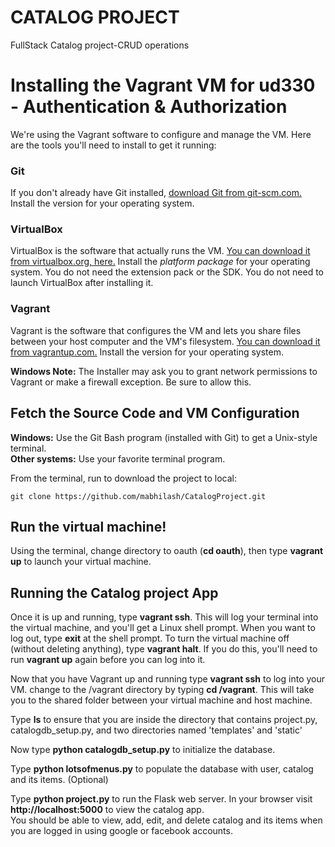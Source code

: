 # CATALOG PROJECT
FullStack Catalog project-CRUD operations
# Installing the Vagrant VM for ud330 - Authentication & Authorization

We're using the Vagrant software to configure and manage the VM. Here are the tools you'll need to install to get it running:

### Git

If you don't already have Git installed, [download Git from git-scm.com.](http://git-scm.com/downloads) Install the version for your operating system.

### VirtualBox

VirtualBox is the software that actually runs the VM. [You can download it from virtualbox.org, here.](https://www.virtualbox.org/wiki/Downloads)  Install the *platform package* for your operating system.  You do not need the extension pack or the SDK. You do not need to launch VirtualBox after installing it.

### Vagrant

Vagrant is the software that configures the VM and lets you share files between your host computer and the VM's filesystem.  [You can download it from vagrantup.com.](https://www.vagrantup.com/downloads) Install the version for your operating system.

**Windows Note:** The Installer may ask you to grant network permissions to Vagrant or make a firewall exception. Be sure to allow this.

## Fetch the Source Code and VM Configuration

**Windows:** Use the Git Bash program (installed with Git) to get a Unix-style terminal.  
**Other systems:** Use your favorite terminal program.

From the terminal, run to download the project to local:

    git clone https://github.com/mabhilash/CatalogProject.git


## Run the virtual machine!

Using the terminal, change directory to oauth (**cd oauth**), then type **vagrant up** to launch your virtual machine.


## Running the Catalog project App
Once it is up and running, type **vagrant ssh**. This will log your terminal into the virtual machine, and you'll get a Linux shell prompt. When you want to log out, type **exit** at the shell prompt.  To turn the virtual machine off (without deleting anything), type **vagrant halt**. If you do this, you'll need to run **vagrant up** again before you can log into it.


Now that you have Vagrant up and running type **vagrant ssh** to log into your VM.  change to the /vagrant directory by typing **cd /vagrant**. This will take you to the shared folder between your virtual machine and host machine.

Type **ls** to ensure that you are inside the directory that contains project.py, catalogdb_setup.py, and two directories named 'templates' and 'static'

Now type **python catalogdb_setup.py** to initialize the database.

Type **python lotsofmenus.py** to populate the database with user, catalog and its items. (Optional)

Type **python project.py** to run the Flask web server. In your browser visit **http://localhost:5000** to view the catalog app.  
You should be able to view, add, edit, and delete catalog and its items when you are logged in using google or facebook accounts.
